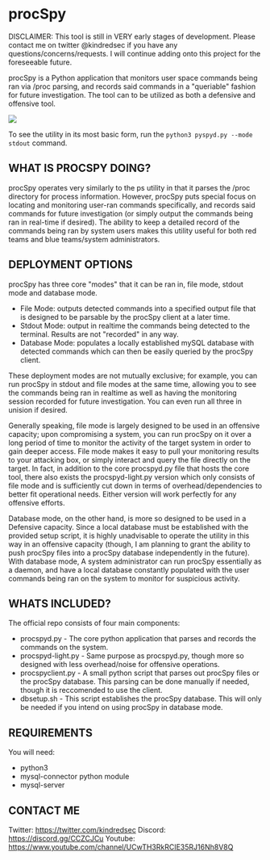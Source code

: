 # procSpy
DISCLAIMER: This tool is still in VERY early stages of development. Please contact me on twitter @kindredsec if you have any questions/concerns/requests. I will continue adding onto this project for the foreseeable future.

procSpy is a Python application that monitors user space commands being ran via /proc parsing, and records said commands in a "queriable" fashion for future investigation. The tool can to be utilized as both a defensive and offensive tool.

<a href="https://asciinema.org/a/JnJgUxog92sxvsYr8dkyeZJSJ" target="_blank"><img src="https://asciinema.org/a/JnJgUxog92sxvsYr8dkyeZJSJ.svg" /></a>

To see the utility in its most basic form, run the `python3 pyspyd.py --mode stdout` command. 

WHAT IS PROCSPY DOING?
-------------------
procSpy operates very similarly to the ps utility in that it parses the /proc directory for process information. However, procSpy puts special focus on locating and monitoring user-ran commands specifically, and records said commands for future investigation (or simply output the commands being ran in real-time if desired). The ability to keep a detailed record of the commands being ran by system users makes this utility useful for both red teams and blue teams/system administrators.

DEPLOYMENT OPTIONS
-------------------
procSpy has three core "modes" that it can be ran in, file mode, stdout mode and database mode.
* File Mode: outputs detected commands into a specified output file that is designed to be parsable by the procSpy client at a later time.
* Stdout Mode: output in realtime the commands being detected to the terminal. Results are not "recorded" in any way.
* Database Mode: populates a locally established mySQL database with detected commands which can then be easily queried by the procSpy client.

These deployment modes are not mutually exclusive; for example, you can run procSpy in stdout and file modes at the same time, allowing you to see the commands being ran in realtime as well as having the monitoring session recorded for future investigation. You can even run all three in unision if desired.

Generally speaking, file mode is largely designed to be used in an offensive capacity; upon compromising a system, you can run procSpy on it over a long period of time to monitor the activity of the target system in order to gain deeper access. File mode makes it easy to pull your monitoring results to your attacking box, or simply interact and query the file directly on the target. In fact, in addition to the core procspyd.py file that hosts the core tool, there also exists the procspyd-light.py version which only consists of file mode and is sufficiently cut down in terms of overhead/dependencies to better fit operational needs. Either version will work perfectly for any offensive efforts.

Database mode, on the other hand, is more so designed to be used in a Defensive capacity. Since a local database must be established with the provided setup script, it is highly unadvisable to operate the utility in this way in an offensive capacity (though, I am planning to grant the ability to push procSpy files into a procSpy database independently in the future). With database mode, A system administrator can run procSpy essentially as a daemon, and have a local database constantly populated with the user commands being ran on the system to monitor for suspicious activity. 

WHATS INCLUDED?
----------------
The official repo consists of four main components:
* procspyd.py - The core python application that parses and records the commands on the system.
* procspyd-light.py - Same purpose as procspyd.py, though more so designed with less overhead/noise for offensive operations.
* procspyclient.py - A small python script that parses out procSpy files or the procSpy database. This parsing can be done manually if needed, though it is reccomended to use the client.
* dbsetup.sh - This script establishes the procSpy database. This will only be needed if you intend on using procSpy in database mode.

REQUIREMENTS
--------------
You will need:
* python3
* mysql-connector python module
* mysql-server

CONTACT ME
-------------
Twitter: https://twitter.com/kindredsec
Discord: https://discord.gg/CCZCJCu
Youtube: https://www.youtube.com/channel/UCwTH3RkRCIE35RJ16Nh8V8Q





